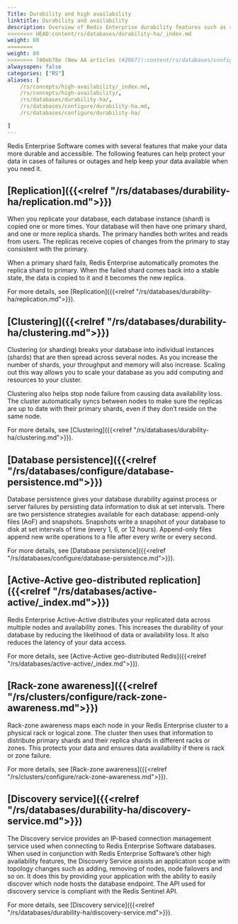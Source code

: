 ```yaml
---
Title: Durability and high availability
linktitle: Durability and availability
description: Overview of Redis Enterprise durability features such as replication, clustering, and rack-zone awareness. 
<<<<<<<< HEAD:content/rs/databases/durability-ha/_index.md
weight: 60
========
weight: 89
>>>>>>>> 740eb78e (New AA articles (#2067)):content/rs/databases/configure/durability-ha.md
alwaysopen: false
categories: ["RS"]
aliases: [
    /rs/concepts/high-availability/_index.md,
    /rs/concepts/high-availability/,
    /rs/databases/durability-ha/,
    /rs/databases/configure/durability-ha.md,
    /rs/databases/configure/durability-ha/

]
---
```

Redis Enterprise Software comes with several features that make your data more durable and accessible. The following features can help protect your data in cases of failures or outages and help keep your data available when you need it.

## [Replication]({{<relref "/rs/databases/durability-ha/replication.md">}})

When you replicate your database, each database instance (shard) is copied one or more times. Your database will then have one primary shard, and one or more replica shards. The primary handles both writes and reads from users. The replicas receive copies of changes from the primary to stay consistent with the primary.

When a primary shard fails, Redis Enterprise automatically promotes the replica shard to primary. When the failed shard comes back into a stable state, the data is copied to it and it becomes the new replica.

For more details, see [Replication]({{<relref "/rs/databases/durability-ha/replication.md">}}).

## [Clustering]({{<relref "/rs/databases/durability-ha/clustering.md">}})

Clustering (or sharding) breaks your database into individual instances (shards) that are then spread across several nodes. As you increase the number of shards, your throughput and memory will also increase. Scaling out this way allows you to scale your database as you add computing and resources to your cluster.

Clustering also helps stop node failure from causing data availability loss. The cluster automatically syncs between nodes to make sure the replicas are up to date with their primary shards, even if they don’t reside on the same node.

For more details, see [Clustering]({{<relref "/rs/databases/durability-ha/clustering.md">}}).

## [Database persistence]({{<relref "/rs/databases/configure/database-persistence.md">}})

Database persistence gives your database durability against process or server failures by persisting data information to disk at set intervals. There are two persistence strategies available for each database: append-only files (AoF) and snapshots. Snapshots write a snapshot of your database to disk at set intervals of time (every 1, 6, or 12 hours). Append-only files append new write operations to a file after every write or every second.

For more details, see [Database persistence]({{<relref "/rs/databases/configure/database-persistence.md">}}).

## [Active-Active geo-distributed replication]({{<relref "/rs/databases/active-active/_index.md">}})

Redis Enterprise Active-Active distributes your replicated data across multiple nodes and availability zones. This increases the durability of your database by reducing the likelihood of data or availability loss. It also reduces the latency of your data access.

For more details, see [Active-Active geo-distributed Redis]({{<relref "/rs/databases/active-active/_index.md">}}).

## [Rack-zone awareness]({{<relref "/rs/clusters/configure/rack-zone-awareness.md">}})

Rack-zone awareness maps each node in your Redis Enterprise cluster to a physical rack or logical zone. The cluster then uses that information to distribute primary shards and their replica shards in different racks or zones. This protects your data and ensures data availability if there is rack or zone failure.

For more details, see [Rack-zone awareness]({{<relref "/rs/clusters/configure/rack-zone-awareness.md">}}).

## [Discovery service]({{<relref "/rs/databases/durability-ha/discovery-service.md">}})

The Discovery service provides an IP-based connection management service used when connecting to Redis Enterprise Software databases. When used in conjunction with Redis Enterprise Software’s other high availability features, the Discovery Service assists an application scope with topology changes such as adding, removing of nodes, node failovers and so on. It does this by providing your application with the ability to easily discover which node hosts the database endpoint. The API used for discovery service is compliant with the Redis Sentinel API.

For more details, see [Discovery service]({{<relref "/rs/databases/durability-ha/discovery-service.md">}}).